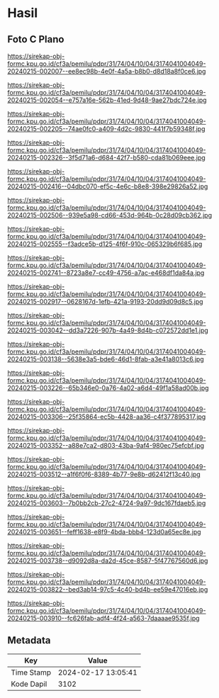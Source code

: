 # Hasil

## Foto C Plano

https://sirekap-obj-formc.kpu.go.id/cf3a/pemilu/pdpr/31/74/04/10/04/3174041004049-20240215-002007--ee8ec98b-4e0f-4a5a-b8b0-d8d18a8f0ce6.jpg

https://sirekap-obj-formc.kpu.go.id/cf3a/pemilu/pdpr/31/74/04/10/04/3174041004049-20240215-002054--e757a16e-562b-41ed-9d48-9ae27bdc724e.jpg

https://sirekap-obj-formc.kpu.go.id/cf3a/pemilu/pdpr/31/74/04/10/04/3174041004049-20240215-002205--74ae0fc0-a409-4d2c-9830-441f7b59348f.jpg

https://sirekap-obj-formc.kpu.go.id/cf3a/pemilu/pdpr/31/74/04/10/04/3174041004049-20240215-002326--3f5d71a6-d684-42f7-b580-cda81b069eee.jpg

https://sirekap-obj-formc.kpu.go.id/cf3a/pemilu/pdpr/31/74/04/10/04/3174041004049-20240215-002416--04dbc070-ef5c-4e6c-b8e8-398e29826a52.jpg

https://sirekap-obj-formc.kpu.go.id/cf3a/pemilu/pdpr/31/74/04/10/04/3174041004049-20240215-002506--939e5a98-cd66-453d-964b-0c28d09cb362.jpg

https://sirekap-obj-formc.kpu.go.id/cf3a/pemilu/pdpr/31/74/04/10/04/3174041004049-20240215-002555--f3adce5b-d125-4f6f-910c-065329b6f685.jpg

https://sirekap-obj-formc.kpu.go.id/cf3a/pemilu/pdpr/31/74/04/10/04/3174041004049-20240215-002741--8723a8e7-cc49-4756-a7ac-e468df1da84a.jpg

https://sirekap-obj-formc.kpu.go.id/cf3a/pemilu/pdpr/31/74/04/10/04/3174041004049-20240215-002917--0628167d-1efb-421a-9193-20dd9d09d8c5.jpg

https://sirekap-obj-formc.kpu.go.id/cf3a/pemilu/pdpr/31/74/04/10/04/3174041004049-20240215-003042--dd3a7226-907b-4a49-8d4b-c072572dd1e1.jpg

https://sirekap-obj-formc.kpu.go.id/cf3a/pemilu/pdpr/31/74/04/10/04/3174041004049-20240215-003138--5638e3a5-bde6-46d1-8fab-a3e41a8013c6.jpg

https://sirekap-obj-formc.kpu.go.id/cf3a/pemilu/pdpr/31/74/04/10/04/3174041004049-20240215-003226--65b346e0-0a76-4a02-a6d4-49f1a58ad00b.jpg

https://sirekap-obj-formc.kpu.go.id/cf3a/pemilu/pdpr/31/74/04/10/04/3174041004049-20240215-003306--25f35864-ec5b-4428-aa36-c4f377895317.jpg

https://sirekap-obj-formc.kpu.go.id/cf3a/pemilu/pdpr/31/74/04/10/04/3174041004049-20240215-003352--a88e7ca2-d803-43ba-9af4-980ec75efcbf.jpg

https://sirekap-obj-formc.kpu.go.id/cf3a/pemilu/pdpr/31/74/04/10/04/3174041004049-20240215-003512--a1f6f0f6-8389-4b77-9e8b-d62412f13c40.jpg

https://sirekap-obj-formc.kpu.go.id/cf3a/pemilu/pdpr/31/74/04/10/04/3174041004049-20240215-003603--7b0bb2cb-27c2-4724-9a97-9dc167fdaeb5.jpg

https://sirekap-obj-formc.kpu.go.id/cf3a/pemilu/pdpr/31/74/04/10/04/3174041004049-20240215-003651--feff1638-e8f9-4bda-bbb4-123d0a65ec8e.jpg

https://sirekap-obj-formc.kpu.go.id/cf3a/pemilu/pdpr/31/74/04/10/04/3174041004049-20240215-003738--d9092d8a-da2d-45ce-8587-5f47767560d6.jpg

https://sirekap-obj-formc.kpu.go.id/cf3a/pemilu/pdpr/31/74/04/10/04/3174041004049-20240215-003822--bed3ab14-97c5-4c40-bd4b-ee59e47016eb.jpg

https://sirekap-obj-formc.kpu.go.id/cf3a/pemilu/pdpr/31/74/04/10/04/3174041004049-20240215-003910--fc626fab-adf4-4f24-a563-7daaaae9535f.jpg


## Metadata

| Key        | Value               |
| ---------- | ------------------- |
| Time Stamp | 2024-02-17 13:05:41 |
| Kode Dapil | 3102                |



